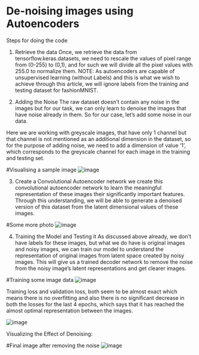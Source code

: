 # De-noising images using Autoencoders
Steps for doing the code
1. Retrieve the data
Once, we retrieve the data from tensorflow.keras.datasets, we need to rescale the values of pixel range from (0-255) to (0,1), and for such we will divide all the pixel values with 255.0 to normalize them. NOTE: As autoencoders are capable of unsupervised learning (without Labels) and this is what we wish to achieve through this article, we will ignore labels from the training and testing dataset for fashionMNIST.

2. Adding the Noise
The raw dataset doesn’t contain any noise in the images but for our task, we can only learn to denoise the images that have noise already in them. So for our case, let’s add some noise in our data.

Here we are working with greyscale images, that have only 1 channel but that channel is not mentioned as an additional dimension in the dataset, so for the purpose of adding noise, we need to add a dimension of value ‘1’, which corresponds to the greyscale channel for each image in the training and testing set.


#Visualising a sample image 
![image](https://user-images.githubusercontent.com/42618752/188330912-13aa049b-b5c9-4be1-ac8f-7ca9b40ee178.png)

3. Create a Convolutional Autoencoder network
we create this convolutional autoencoder network to learn the meaningful representation of these images their significantly important features. Through this understanding, we will be able to generate a denoised version of this dataset from the latent dimensional values of these images.

#Some more photo
![image](https://user-images.githubusercontent.com/42618752/188330862-cb8ed745-db64-4d94-935e-f69ad68d928c.png)

4. Training the Model and Testing it
As discussed above already, we don’t have labels for these images, but what we do have is original images and noisy images, we can train our model to understand the representation of original images from latent space created by noisy images. This will give us a trained decoder network to remove the noise from the noisy image’s latent representations and get clearer images.

#Training some image data
![image](https://user-images.githubusercontent.com/42618752/188330879-ab53c711-1002-49ec-a8d0-ce16087e01ad.png)

Training loss and validation loss, both seem to be almost exact which means there is no overfitting and also there is no significant decrease in both the losses for the last 4 epochs, which says that it has reached the almost optimal representation between the images.



![image](https://user-images.githubusercontent.com/42618752/188330884-080ebdcc-c40c-42db-b0cb-a6f0ad879992.png)

Visualizing the Effect of Denoising:

#Final image after removing the noise
![image](https://user-images.githubusercontent.com/42618752/188330940-c1d35bbd-6100-488a-ad1c-b83ac8018430.png)
